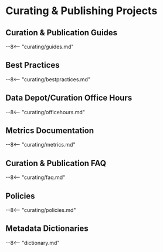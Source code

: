 # Curating & Publishing Projects

## Curation &amp; Publication Guides

--8<-- "curating/guides.md"

## Best Practices

--8<-- "curating/bestpractices.md"

## Data Depot/Curation Office Hours

--8<-- "curating/officehours.md"

## Metrics Documentation

--8<-- "curating/metrics.md"

## Curation &amp; Publication FAQ

--8<-- "curating/faq.md"

## Policies

--8<-- "curating/policies.md"

## Metadata Dictionaries

--8<-- "dictionary.md"

